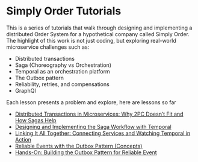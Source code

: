 # Simply Order Tutorials
This is a series of tutorials that walk through designing and implementing a distributed Order System for a hypothetical company called Simply Order.
The highlight of this work is not just coding, but exploring real-world microservice challenges such as:
- Distributed transactions
- Saga (Choreography vs Orchestration)
- Temporal as an orchestration platform
- The Outbox pattern
- Reliability, retries, and compensations
- GraphQl

Each lesson presents a problem and explore, here are lessons so far
- [Distributed Transactions in Microservices: Why 2PC Doesn’t Fit and How Sagas Help](https://dev.to/hassan314159/distributed-transactions-in-microservices-why-2pc-doesnt-fit-and-how-sagas-help-1lb)
- [Designing and Implementing the Saga Workflow with Temporal](https://dev.to/hassan314159/simply-order-part-2-designing-and-implementing-the-saga-workflow-with-temporal-3o23)
- [Linking It All Together: Connecting Services and Watching Temporal in Action](https://dev.to/hassan314159/simply-order-part-3-linking-it-all-together-connecting-services-and-watching-temporal-in-action-19oe)
- [Reliable Events with the Outbox Pattern (Concepts)](https://dev.to/hassan314159/simply-order-part-4-reliable-events-with-the-outbox-pattern-concepts-55ko)
- [Hands-On: Building the Outbox Pattern for Reliable Event](https://dev.to/hassan314159/simply-order-part-5-hands-on-building-the-outbox-pattern-for-reliable-event-60n)
